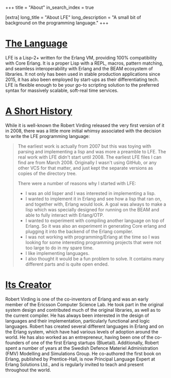 +++
title = "About"
in_search_index = true

[extra]
long_title = "About LFE"
long_description = "A small bit of background on the programming language."
+++

# [The Language](#the-language)

LFE is a Lisp-2+ written for the Erlang VM, providing 100% compatibility with Core Erlang. It is a proper Lisp with a REPL, macros, pattern matching, and seamless interoperability with Erlang and the BEAM ecosystem of libraries. It not only has been used in stable production applications since 2015, it has also been employed by start-ups as their differentiating tech. LFE is flexible enough to be your go-to scripting solution to the preferred syntax for massively scalable, soft-real time services.

# [A Short History](#history)

While it is well-known the Robert Virding released the very first version of it in 2008, there was a little more initial whimsy associated with the decision to write the LFE programming language:

> <i class="fas fa-quote-left fa-2x"></i> The earliest work is actually from 2007 but this was toying with parsing and implementing a lisp and was more a preamble to LFE. The real work with LFE didn't start until 2008. The earliest LFE files I can find are from March 2008. Originally I wasn't using GitHub, or any other VCS for that matter, and just kept the separate versions as copies of the directory tree.
>
> There were a number of reasons why I started with LFE:
>
> * I was an old lisper and I was interested in implementing a lisp.
> * I wanted to implement it in Erlang and see how a lisp that ran on, and together with, Erlang would look. A goal was always to make a lisp which was specially designed for running on the BEAM and able to fully interact with Erlang/OTP.
> * I wanted to experiment with compiling another language on top of Erlang. So it was also an experiment in generating Core erlang and plugging it into the backend of the Erlang compiler.
> * I was not working with programming/Erlang at the time so I was looking for some interesting programming projects that were not too large to do in my spare time.
> * I like implementing languages.
> * I also thought it would be a fun problem to solve. It contains many different parts and is quite open ended.

# [Its Creator](#hróbjartr)

Robert Virding is one of the co-inventors of Erlang and was an early member of the Ericsson Computer Science Lab. He took part in the original system design and contributed much of the original libraries, as well as to the current compiler. He has always been interested in the design of languages and their implementation, particularly functional and logic languages. Robert has created several different languages in Erlang and on the Erlang system, which have had various levels of adoption around the world. He has also worked as an entrepreneur, having been one of the co-founders of one of the first Erlang startups (Bluetail). Additionally, Robert spent a number of years at the Swedish Defence Materiel Administration (FMV) Modelling and Simulations Group. He co-authored the first book on Erlang, published by Prentice-Hall, is now Principal Language Expert at Erlang Solutions Ltd., and is regularly invited to teach and present throughout the world.
